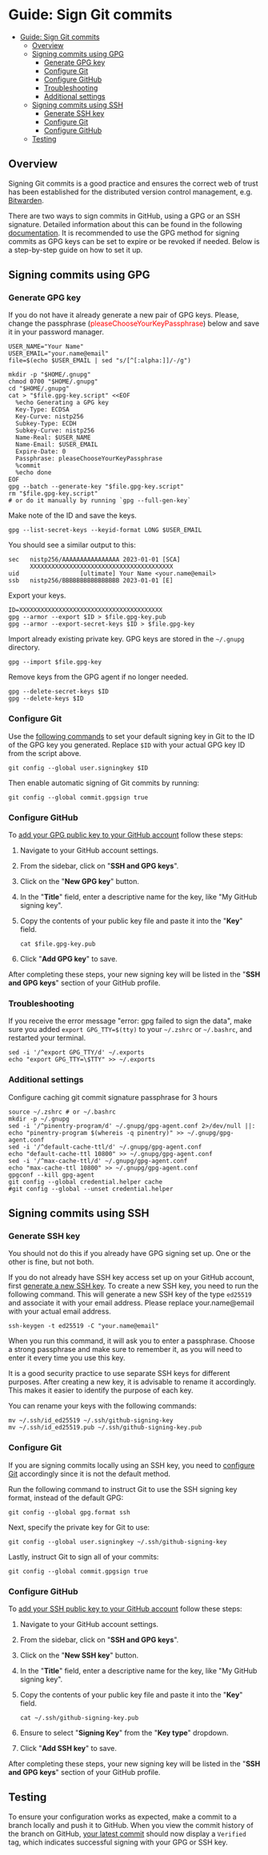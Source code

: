 # Guide: Sign Git commits

- [Guide: Sign Git commits](#guide-sign-git-commits)
  - [Overview](#overview)
  - [Signing commits using GPG](#signing-commits-using-gpg)
    - [Generate GPG key](#generate-gpg-key)
    - [Configure Git](#configure-git)
    - [Configure GitHub](#configure-github)
    - [Troubleshooting](#troubleshooting)
    - [Additional settings](#additional-settings)
  - [Signing commits using SSH](#signing-commits-using-ssh)
    - [Generate SSH key](#generate-ssh-key)
    - [Configure Git](#configure-git-1)
    - [Configure GitHub](#configure-github-1)
  - [Testing](#testing)

## Overview

Signing Git commits is a good practice and ensures the correct web of trust has been established for the distributed version control management, e.g. [Bitwarden](https://bitwarden.com/).

There are two ways to sign commits in GitHub, using a GPG or an SSH signature. Detailed information about this can be found in the following [documentation](https://docs.github.com/en/authentication/managing-commit-signature-verification/about-commit-signature-verification). It is recommended to use the GPG method for signing commits as GPG keys can be set to expire or be revoked if needed. Below is a step-by-step guide on how to set it up.

## Signing commits using GPG

### Generate GPG key

<!-- markdownlint-disable-next-line no-inline-html -->
If you do not have it already generate a new pair of GPG keys. Please, change the passphrase (<span style="color:red">pleaseChooseYourKeyPassphrase</span>) below and save it in your password manager.

```shell
USER_NAME="Your Name"
USER_EMAIL="your.name@email"
file=$(echo $USER_EMAIL | sed "s/[^[:alpha:]]/-/g")

mkdir -p "$HOME/.gnupg"
chmod 0700 "$HOME/.gnupg"
cd "$HOME/.gnupg"
cat > "$file.gpg-key.script" <<EOF
  %echo Generating a GPG key
  Key-Type: ECDSA
  Key-Curve: nistp256
  Subkey-Type: ECDH
  Subkey-Curve: nistp256
  Name-Real: $USER_NAME
  Name-Email: $USER_EMAIL
  Expire-Date: 0
  Passphrase: pleaseChooseYourKeyPassphrase
  %commit
  %echo done
EOF
gpg --batch --generate-key "$file.gpg-key.script"
rm "$file.gpg-key.script"
# or do it manually by running `gpg --full-gen-key`
```

Make note of the ID and save the keys.

```shell
gpg --list-secret-keys --keyid-format LONG $USER_EMAIL
```

You should see a similar output to this:

```shell
sec   nistp256/AAAAAAAAAAAAAAAA 2023-01-01 [SCA]
      XXXXXXXXXXXXXXXXXXXXXXXXXXXXXXXXXXXXXXXX
uid                 [ultimate] Your Name <your.name@email>
ssb   nistp256/BBBBBBBBBBBBBBBB 2023-01-01 [E]
```

Export your keys.

```shell
ID=XXXXXXXXXXXXXXXXXXXXXXXXXXXXXXXXXXXXXXXX
gpg --armor --export $ID > $file.gpg-key.pub
gpg --armor --export-secret-keys $ID > $file.gpg-key
```

Import already existing private key. GPG keys are stored in the `~/.gnupg` directory.

```shell
gpg --import $file.gpg-key
```

Remove keys from the GPG agent if no longer needed.

```shell
gpg --delete-secret-keys $ID
gpg --delete-keys $ID
```

### Configure Git

Use the [following commands](https://docs.github.com/en/authentication/managing-commit-signature-verification/telling-git-about-your-signing-key#telling-git-about-your-gpg-key) to set your default signing key in Git to the ID of the GPG key you generated. Replace `$ID` with your actual GPG key ID from the script above.

  ```shell
  git config --global user.signingkey $ID
  ```

Then enable automatic signing of Git commits by running:

```shell
git config --global commit.gpgsign true
```

### Configure GitHub

To [add your GPG public key to your GitHub account](https://docs.github.com/en/authentication/managing-commit-signature-verification/adding-a-gpg-key-to-your-github-account) follow these steps:

1. Navigate to your GitHub account settings.
2. From the sidebar, click on "**SSH and GPG keys**".
3. Click on the "**New GPG key**" button.
4. In the "**Title**" field, enter a descriptive name for the key, like "My GitHub signing key".
5. Copy the contents of your public key file and paste it into the "**Key**" field.

   ```shell
   cat $file.gpg-key.pub
   ```

6. Click "**Add GPG key**" to save.

After completing these steps, your new signing key will be listed in the "**SSH and GPG keys**" section of your GitHub profile.

### Troubleshooting

If you receive the error message "error: gpg failed to sign the data", make sure you added `export GPG_TTY=$(tty)` to your `~/.zshrc` or `~/.bashrc`, and restarted your terminal.

```shell
sed -i '/^export GPG_TTY/d' ~/.exports
echo "export GPG_TTY=\$TTY" >> ~/.exports
```

### Additional settings

Configure caching git commit signature passphrase for 3 hours

```shell
source ~/.zshrc # or ~/.bashrc
mkdir -p ~/.gnupg
sed -i '/^pinentry-program/d' ~/.gnupg/gpg-agent.conf 2>/dev/null ||:
echo "pinentry-program $(whereis -q pinentry)" >> ~/.gnupg/gpg-agent.conf
sed -i '/^default-cache-ttl/d' ~/.gnupg/gpg-agent.conf
echo "default-cache-ttl 10800" >> ~/.gnupg/gpg-agent.conf
sed -i '/^max-cache-ttl/d' ~/.gnupg/gpg-agent.conf
echo "max-cache-ttl 10800" >> ~/.gnupg/gpg-agent.conf
gpgconf --kill gpg-agent
git config --global credential.helper cache
#git config --global --unset credential.helper
```

## Signing commits using SSH

### Generate SSH key

You should not do this if you already have GPG signing set up. One or the other is fine, but not both.

If you do not already have SSH key access set up on your GitHub account, first [generate a new SSH key](https://docs.github.com/en/authentication/connecting-to-github-with-ssh/generating-a-new-ssh-key-and-adding-it-to-the-ssh-agent). To create a new SSH key, you need to run the following command. This will generate a new SSH key of the type `ed25519` and associate it with your email address. Please replace your.name@email with your actual email address.

```shell
ssh-keygen -t ed25519 -C "your.name@email"
```

When you run this command, it will ask you to enter a passphrase. Choose a strong passphrase and make sure to remember it, as you will need to enter it every time you use this key.

It is a good security practice to use separate SSH keys for different purposes. After creating a new key, it is advisable to rename it accordingly. This makes it easier to identify the purpose of each key.

You can rename your keys with the following commands:

```shell
mv ~/.ssh/id_ed25519 ~/.ssh/github-signing-key
mv ~/.ssh/id_ed25519.pub ~/.ssh/github-signing-key.pub
```

### Configure Git

If you are signing commits locally using an SSH key, you need to [configure Git](https://docs.github.com/en/authentication/managing-commit-signature-verification/telling-git-about-your-signing-key#telling-git-about-your-ssh-key) accordingly since it is not the default method.

Run the following command to instruct Git to use the SSH signing key format, instead of the default GPG:

```shell
git config --global gpg.format ssh
```

Next, specify the private key for Git to use:

```shell
git config --global user.signingkey ~/.ssh/github-signing-key
```

Lastly, instruct Git to sign all of your commits:

```shell
git config --global commit.gpgsign true
```

### Configure GitHub

To [add your SSH public key to your GitHub account](https://docs.github.com/en/authentication/connecting-to-github-with-ssh/adding-a-new-ssh-key-to-your-github-account) follow these steps:

1. Navigate to your GitHub account settings.
2. From the sidebar, click on "**SSH and GPG keys**".
3. Click on the "**New SSH key**" button.
4. In the "**Title**" field, enter a descriptive name for the key, like "My GitHub signing key".
5. Copy the contents of your public key file and paste it into the "**Key**" field.

   ```shell
   cat ~/.ssh/github-signing-key.pub
   ```

6. Ensure to select "**Signing Key**" from the "**Key type**" dropdown.
7. Click "**Add SSH key**" to save.

After completing these steps, your new signing key will be listed in the "**SSH and GPG keys**" section of your GitHub profile.

## Testing

To ensure your configuration works as expected, make a commit to a branch locally and push it to GitHub. When you view the commit history of the branch on GitHub, [your latest commit](https://docs.github.com/en/authentication/managing-commit-signature-verification/about-commit-signature-verification#about-commit-signature-verification) should now display a `Verified` tag, which indicates successful signing with your GPG or SSH key.
